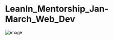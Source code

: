 # LeanIn_Mentorship_Jan-March_Web_Dev

![image](https://user-images.githubusercontent.com/91784227/152685524-97218ec2-5991-4b9e-88c4-a85acc2161ae.png)
